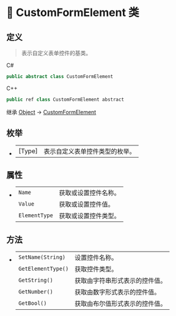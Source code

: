 # 🔖 CustomFormElement 类

## 定义

>表示自定义表单控件的基类。

C#
```cs
public abstract class CustomFormElement
```
C++
```cpp
public ref class CustomFormElement abstract
```

继承 [Object](https://docs.microsoft.com/DotNET/api/system.object) → [CustomFormElement](CustomFormElement)

## 枚举

- 
    |||
    |-|-|
    |[Type]|表示自定义表单控件类型的枚举。|
    

## 属性

- 
    |||
    |-|-|
    |`Name`|获取或设置控件名称。|
    |`Value`|获取或设置控件值。|
    |`ElementType`|获取或设置控件类型。|

## 方法

- 
    |||
    |-|-|
    |`SetName(String)`|设置控件名称。|
    |`GetElementType()`|获取控件类型。|
    |`GetString()`|获取由字符串形式表示的控件值。|
    |`GetNumber()`|获取由数字形式表示的控件值。|
    |`GetBool()`|获取由布尔值形式表示的控件值。|